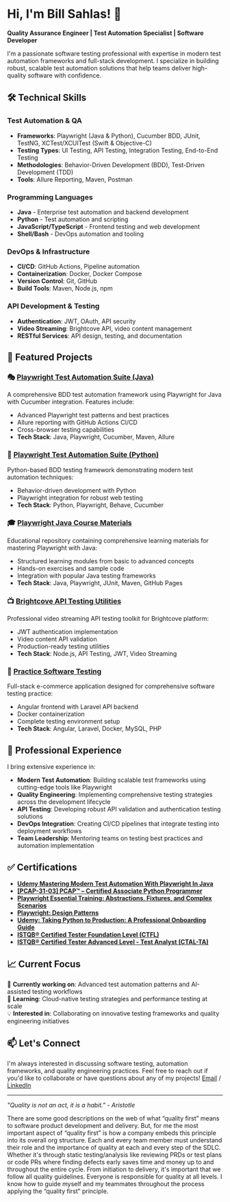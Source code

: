 # Hi, I'm Bill Sahlas! 👋

**Quality Assurance Engineer | Test Automation Specialist | Software Developer**

I'm a passionate software testing professional with expertise in modern test automation frameworks and full-stack development. I specialize in building robust, scalable test automation solutions that help teams deliver high-quality software with confidence.

## 🛠️ Technical Skills

### Test Automation & QA
- **Frameworks**: Playwright (Java & Python), Cucumber BDD, JUnit, TestNG, XCTest/XCUITest (Swift & Objective-C)
- **Testing Types**: UI Testing, API Testing, Integration Testing, End-to-End Testing
- **Methodologies**: Behavior-Driven Development (BDD), Test-Driven Development (TDD)
- **Tools**: Allure Reporting, Maven, Postman

### Programming Languages
- **Java** - Enterprise test automation and backend development
- **Python** - Test automation and scripting
- **JavaScript/TypeScript** - Frontend testing and web development
- **Shell/Bash** - DevOps automation and tooling

### DevOps & Infrastructure  
- **CI/CD**: GitHub Actions, Pipeline automation
- **Containerization**: Docker, Docker Compose
- **Version Control**: Git, GitHub
- **Build Tools**: Maven, Node.js, npm

### API Development & Testing
- **Authentication**: JWT, OAuth, API security
- **Video Streaming**: Brightcove API, video content management
- **RESTful Services**: API design, testing, and documentation

## 🚀 Featured Projects

### 🎭 [Playwright Test Automation Suite (Java)](https://github.com/sahlas/swag-labs-java-playwright-cucumber)
A comprehensive BDD test automation framework using Playwright for Java with Cucumber integration. Features include:
- Advanced Playwright test patterns and best practices
- Allure reporting with GitHub Actions CI/CD
- Cross-browser testing capabilities
- **Tech Stack**: Java, Playwright, Cucumber, Maven, Allure

### 🐍 [Playwright Test Automation Suite (Python)](https://github.com/sahlas/swag-labs-python-playwright-cucumber)
Python-based BDD testing framework demonstrating modern test automation techniques:
- Behavior-driven development with Python
- Playwright integration for robust web testing
- **Tech Stack**: Python, Playwright, Behave, Cucumber

### 🎓 [Playwright Java Course Materials](https://github.com/sahlas/playwright-in-java)
Educational repository containing comprehensive learning materials for mastering Playwright with Java:
- Structured learning modules from basic to advanced concepts
- Hands-on exercises and sample code
- Integration with popular Java testing frameworks
- **Tech Stack**: Java, Playwright, JUnit, Maven, GitHub Pages

### 📺 [Brightcove API Testing Utilities](https://github.com/sahlas/brightcove-base-util-api-testing)
Professional video streaming API testing toolkit for Brightcove platform:
- JWT authentication implementation
- Video content API validation
- Production-ready testing utilities
- **Tech Stack**: Node.js, API Testing, JWT, Video Streaming

### 🛒 [Practice Software Testing](https://github.com/sahlas/practice-software-testing)
Full-stack e-commerce application designed for comprehensive software testing practice:
- Angular frontend with Laravel API backend
- Docker containerization
- Complete testing environment setup
- **Tech Stack**: Angular, Laravel, Docker, MySQL, PHP

## 💼 Professional Experience

I bring extensive experience in:
- **Modern Test Automation**: Building scalable test frameworks using cutting-edge tools like Playwright
- **Quality Engineering**: Implementing comprehensive testing strategies across the development lifecycle  
- **API Testing**: Developing robust API validation and authentication testing solutions
- **DevOps Integration**: Creating CI/CD pipelines that integrate testing into deployment workflows
- **Team Leadership**: Mentoring teams on testing best practices and automation implementation

## ✅ Certifications
- **[Udemy Mastering Modern Test Automation With Playwright In Java](https://www.udemy.com/certificate/UC-c484c03a-a058-43fc-a5d4-f793578b95a0/)**
- **[[PCAP-31-03] PCAP™ – Certified Associate Python Programmer](https://www.credly.com/badges/74666fff-d676-4a7b-bc12-3b713d5d588d/linked_in_profile)**
- **[Playwright Essential Training: Abstractions, Fixtures, and Complex Scenarios](https://www.linkedin.com/learning/certificates/f6cd09f693a6fbe627f7dc27496ebb440c1ebe07a3c6832823d3bcd964e80bf9?lipi=urn%3Ali%3Apage%3Ad_flagship3_profile_view_base_certifications_details%3Bo3yZqnuoRtyHQWcpqSCEQg%3D%3D)**
- **[Playwright: Design Patterns](https://www.linkedin.com/learning/certificates/3df092c3223ccf046eb5a772c3bcd6f28a3f4a79e1154665dea7094574d56be3?lipi=urn%3Ali%3Apage%3Ad_flagship3_profile_view_base_certifications_details%3BzduVJdtDSjuCdvTNvWj%2BVA%3D%3D)**
- **[Udemy: Taking Python to Production: A Professional Onboarding Guide](https://www.udemy.com/certificate/UC-508e519a-24df-4eb3-9d30-2c2f17d6a921/?utm_campaign=email&utm_medium=email&utm_source=sendgrid.com)**
- **[ISTQB® Certified Tester Foundation Level (CTFL)](https://www.credly.com/badges/39a9c4a0-ffae-47d1-8983-cb1ffc9e5c54/public_url)**
- **[ISTQB® Certified Tester Advanced Level - Test Analyst (CTAL-TA)](https://www.credly.com/badges/e49939d8-1f26-461c-b65a-39baffca0558/public_url)**
  

## 📈 Current Focus

🔭 **Currently working on**: Advanced test automation patterns and AI-assisted testing workflows  
🌱 **Learning**: Cloud-native testing strategies and performance testing at scale  
💡 **Interested in**: Collaborating on innovative testing frameworks and quality engineering initiatives

## 📫 Let's Connect

I'm always interested in discussing software testing, automation frameworks, and quality engineering practices. Feel free to reach out if you'd like to collaborate or have questions about any of my projects!
[Email](mailto:bill.sahlas@gmail.com?subject=Connect) / [LinkedIn](https://www.linkedin.com/in/billsahlas/)

---
*"Quality is not an act, it is a habit." - Aristotle*

There are some good descriptions on the web of what “quality first” means to software product development and delivery. But, for me the most important aspect of “quality first” is how a company embeds this principle into its overall org structure.  Each and every team member must understand their role and the importance of quality at each and every step of the SDLC.   Whether it's through static testing/analysis like reviewing PRDs or test plans or code PRs where finding defects early saves time and money up to and throughout the entire cycle.  From initiation to delivery, it's important that we follow all quality guidelines.  Everyone is responsible for quality at all levels.  I know how to guide myself and my teammates throughout the process applying the “quality first” principle.
